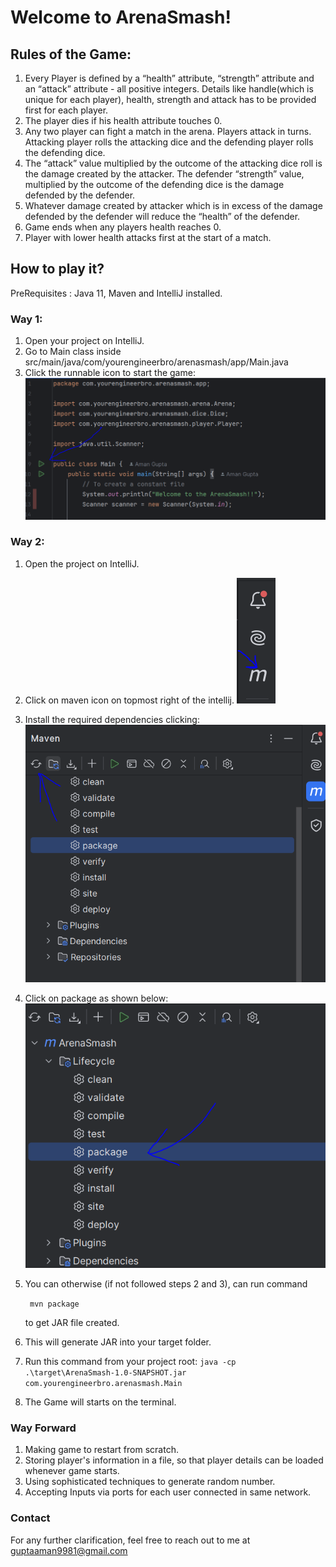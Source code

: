 # Welcome to ArenaSmash!

## Rules of the Game:
1) Every Player is defined by a “health” attribute, “strength” attribute and an “attack” attribute - all positive integers.
Details like handle(which is unique for each player), health, strength and attack has to be provided first for each player.
2) The player dies if his health attribute touches 0. 
3) Any two player can fight a match in the arena. Players attack in turns. Attacking player rolls the attacking dice and the defending player rolls the defending dice. 
4) The “attack”  value multiplied by the outcome of the  attacking dice roll is the damage created by the attacker. The defender “strength” value, multiplied by the outcome of the defending dice is the damage defended by the defender.
5) Whatever damage created by attacker which is in excess of the damage defended by the defender will reduce the “health” of the defender. 
6) Game ends when any players health reaches 0.
7) Player with lower health attacks first at the start of a match. 

## How to play it? 

PreRequisites : Java 11, Maven and IntelliJ installed.
### Way 1:
1) Open your project on IntelliJ.
2) Go to Main class inside src/main/java/com/yourengineerbro/arenasmash/app/Main.java
3) Click the runnable icon to start the game: 
![img_3.png](img_3.png)

### Way 2:

1) Open the project on IntelliJ.
2) Click on maven icon on topmost right of the intellij.
![img.png](img.png)
3) Install the required dependencies clicking:
![img_2.png](img_2.png)
3) Click on package as shown below:
![img_1.png](img_1.png)
4) You can otherwise (if not followed steps 2 and 3), can run command

    ``` mvn package```

    to get JAR file created.
5) This will generate JAR into your target folder.
6) Run this command from your project root:
```java -cp .\target\ArenaSmash-1.0-SNAPSHOT.jar com.yourengineerbro.arenasmash.Main```
7) The Game will starts on the terminal.

### Way Forward
1) Making game to restart from scratch.
2) Storing player's information in a file, so that player details can be loaded whenever game starts.
3) Using sophisticated techniques to generate random number.
4) Accepting Inputs via ports for each user connected in same network.


### Contact
For any further clarification, feel free to reach out to me at guptaaman9981@gmail.com